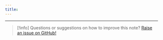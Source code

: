 ```yaml
---
title:
---
```




----
>[!info] 
>Questions or suggestions on how to improve this note? 
>[Raise an issue on GitHub!](https://github.com/ufuk-cakir/notes/tree/v4/content/<%tp.file.path(true)%>) 
